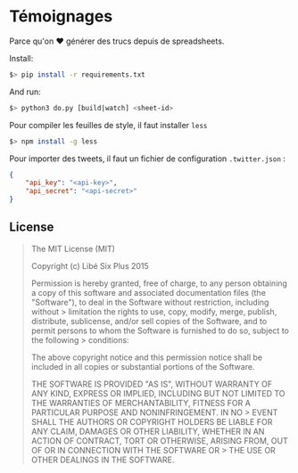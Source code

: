 # Témoignages

Parce qu'on :heart: générer des trucs depuis de spreadsheets.

Install:
```bash
$> pip install -r requirements.txt
```

And run:
```bash
$> python3 do.py [build|watch] <sheet-id>
```

Pour compiler les feuilles de style, il faut installer `less`
```bash
$> npm install -g less
```

Pour importer des tweets, il faut un fichier de configuration `.twitter.json` :
```json
{
	"api_key": "<api-key>",
	"api_secret": "<api-secret>"
}
```

## License

> The MIT License (MIT)
>
> Copyright (c) Libé Six Plus 2015
>
> Permission is hereby granted, free of charge, to any person obtaining a copy of this software and associated documentation files (the "Software"), to deal in the Software without restriction, including without > limitation the rights to use, copy, modify, merge, publish, distribute, sublicense, and/or sell copies of the Software, and to permit persons to whom the Software is furnished to do so, subject to the following > conditions:
>
> The above copyright notice and this permission notice shall be included in all copies or substantial portions of the Software.
>
> THE SOFTWARE IS PROVIDED "AS IS", WITHOUT WARRANTY OF ANY KIND, EXPRESS OR IMPLIED, INCLUDING BUT NOT LIMITED TO THE WARRANTIES OF MERCHANTABILITY, FITNESS FOR A PARTICULAR PURPOSE AND NONINFRINGEMENT. IN NO > EVENT SHALL THE AUTHORS OR COPYRIGHT HOLDERS BE LIABLE FOR ANY CLAIM, DAMAGES OR OTHER LIABILITY, WHETHER IN AN ACTION OF CONTRACT, TORT OR OTHERWISE, ARISING FROM, OUT OF OR IN CONNECTION WITH THE SOFTWARE OR > THE USE OR OTHER DEALINGS IN THE SOFTWARE.
